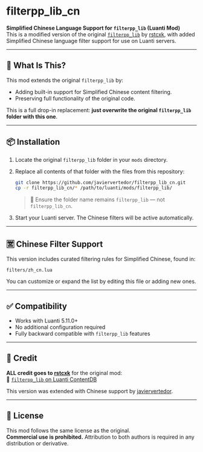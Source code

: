 # filterpp_lib_cn

**Simplified Chinese Language Support for `filterpp_lib` (Luanti Mod)**  
This is a modified version of the original [`filterpp_lib`](https://content.luanti.org/packages/rstcxk/filterpp_lib/) by [rstcxk](https://content.luanti.org/users/rstcxk/), with added Simplified Chinese language filter support for use on Luanti servers.

---

## 🔧 What Is This?

This mod extends the original `filterpp_lib` by:
- Adding built-in support for Simplified Chinese content filtering.
- Preserving full functionality of the original code.

This is a full drop-in replacement: **just overwrite the original `filterpp_lib` folder with this one**.

---

## 📦 Installation

1. Locate the original `filterpp_lib` folder in your `mods` directory.
2. Replace all contents of that folder with the files from this repository:
   ```bash
   git clone https://github.com/javiervertedor/filterpp_lib_cn.git
   cp -r filterpp_lib_cn/* /path/to/luanti/mods/filterpp_lib/
   ```
   > 📁 Ensure the folder name remains `filterpp_lib` — not `filterpp_lib_cn`.

3. Start your Luanti server. The Chinese filters will be active automatically.

---

## 🈺 Chinese Filter Support

This version includes curated filtering rules for Simplified Chinese, found in:

```
filters/zh_cn.lua
```

You can customize or expand the list by editing this file or adding new ones.

---

## ✅ Compatibility

- Works with Luanti 5.11.0+
- No additional configuration required
- Fully backward compatible with `filterpp_lib` features

---

## 🙏 Credit

**ALL credit goes to [rstcxk](https://content.luanti.org/users/rstcxk/)** for the original mod:  
🔗 [`filterpp_lib` on Luanti ContentDB](https://content.luanti.org/packages/rstcxk/filterpp_lib/)

This version was extended with Chinese support by [javiervertedor](https://github.com/javiervertedor).

---

## 📜 License

This mod follows the same license as the original.  
**Commercial use is prohibited.** Attribution to both authors is required in any distribution or derivative.
